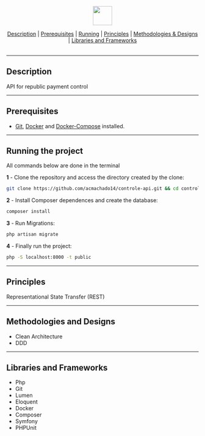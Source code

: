 
<p align="center">
  <img src="https://seeklogo.com/images/L/lumen-logo-3B3EF36866-seeklogo.com.png" width="50px"/>
  <br>
</p>
<div align=center>
    <a href="#desc">Description</a> | <a href="#prerequisites">Prerequisites</a> | <a href="#running">Running</a> | <a href="#principles">Principles</a> | <a href="#methodologiesDesigns">Methodologies & Designs</a> | <a href="#librariesFrameworks">Libraries and Frameworks</a>
</div>
<br>
<hr>
<h2 id="desc">
    Description
</h2>

API for republic payment control

- - -

<h2 id="prerequisites">
  Prerequisites
</h2>

- [Git](https://git-scm.com/download/), [Docker](https://docs.docker.com/get-docker/) and [Docker-Compose](https://docs.docker.com/compose/install/) installed.
- - - -

<h2 id="running">
  Running the project
</h2>

All commands below are done in the terminal


**1** - Clone the repository and access the directory created by the clone:

```sh
git clone https://github.com/acmachado14/controle-api.git && cd controle-api
```

**2** - Install Composer dependences and create the database:

```sh
composer install
```

**3** - Run Migrations:

```sh
php artisan migrate
```

**4** - Finally run the project:

```sh
php -S localhost:8000 -t public
```
- - - -

<h2 id="principles">
 Principles
</h2>

Representational State Transfer (REST)

- - -

<h2 id="methodologiesDesigns">
 Methodologies and Designs
</h2>

* Clean Architecture
* DDD

- - -

<h2 id="librariesFrameworks">
 Libraries and Frameworks
</h2>

* Php
* Git
* Lumen
* Eloquent
* Docker
* Composer
* Symfony
* PHPUnit
